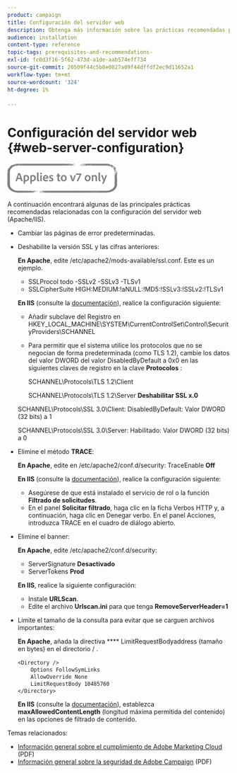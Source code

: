 ```yaml
---
product: campaign
title: Configuración del servidor web
description: Obtenga más información sobre las prácticas recomendadas principales de configuración del servidor web.
audience: installation
content-type: reference
topic-tags: prerequisites-and-recommendations-
exl-id: fc0d3f16-5f62-473d-a1de-aab574eff734
source-git-commit: 20509f44c5b8e0827a09f44dffdf2ec9d11652a1
workflow-type: tm+mt
source-wordcount: '324'
ht-degree: 1%

---
```


# Configuración del servidor web {#web-server-configuration}

![](../../assets/v7-only.svg)

A continuación encontrará algunas de las principales prácticas recomendadas relacionadas con la configuración del servidor web (Apache/IIS).

* Cambiar las páginas de error predeterminadas.

* Deshabilite la versión SSL y las cifras anteriores:

   **En Apache**, edite /etc/apache2/mods-available/ssl.conf. Este es un ejemplo.

   * SSLProcol todo -SSLv2 -SSLv3 -TLSv1
   * SSLCipherSuite HIGH:MEDIUM:!aNULL:!MD5:!SSLv3:!SSLv2:!TLSv1

   **En IIS**  (consulte la  [documentación](https://support.microsoft.com/en-us/kb/245030)), realice la configuración siguiente:

   * Añadir subclave del Registro en HKEY_LOCAL_MACHINE\SYSTEM\CurrentControlSet\Control\SecurityProviders\SCHANNEL
   * Para permitir que el sistema utilice los protocolos que no se negocian de forma predeterminada (como TLS 1.2), cambie los datos del valor DWORD del valor DisabledByDefault a 0x0 en las siguientes claves de registro en la clave **Protocolos** :

      SCHANNEL\Protocols\TLS 1.2\Client

      SCHANNEL\Protocols\TLS 1.2\Server
   **Deshabilitar SSL x.0**

   SCHANNEL\Protocols\SSL 3.0\Client: DisabledByDefault: Valor DWORD (32 bits) a 1

   SCHANNEL\Protocols\SSL 3.0\Server: Habilitado: Valor DWORD (32 bits) a 0

* Elimine el método **TRACE**:

   **En Apache**, edite en /etc/apache2/conf.d/security: TraceEnable  **Off**

   **En IIS**  (consulte la  [documentación](https://www.iis.net/configreference/system.webserver/security/requestfiltering/verbs)), realice la configuración siguiente:

   * Asegúrese de que está instalado el servicio de rol o la función **Filtrado de solicitudes**.
   * En el panel **Solicitar filtrado**, haga clic en la ficha Verbos HTTP y, a continuación, haga clic en Denegar verbo. En el panel Acciones, introduzca TRACE en el cuadro de diálogo abierto.

* Elimine el banner:

   **En Apache**, edite /etc/apache2/conf.d/security:

   * ServerSignature **Desactivado**
   * ServerTokens **Prod**

   **En IIS**, realice la siguiente configuración:

   * Instale **URLScan**.
   * Edite el archivo **Urlscan.ini** para que tenga **RemoveServerHeader=1**


* Limite el tamaño de la consulta para evitar que se carguen archivos importantes:

   **En Apache**, añada la directiva  **** LimitRequestBodyaddress (tamaño en bytes) en el directorio / .

   ```
   <Directory />
       Options FollowSymLinks
       AllowOverride None
       LimitRequestBody 10485760
   </Directory>
   ```

   **En IIS**  (consulte la  [documentación](http://www.iis.net/configreference/system.webserver/security/requestfiltering/requestlimits)), establezca  **maxAllowedContentLength**  (longitud máxima permitida del contenido) en las opciones de filtrado de contenido.

Temas relacionados:

* [Información general sobre el cumplimiento de Adobe Marketing Cloud](https://marketing.adobe.com/resources/help/en_US/xref/Adobe-Marketing-Cloud-Privacy-and-Security-Overview.pdf)  (PDF)
* [Información general sobre la seguridad de Adobe Campaign](https://wwwimages.adobe.com/content/dam/acom/en/marketing-cloud/campaign/pdfs/54658.en.campaign.wp.adb-security.pdf)  (PDF)
